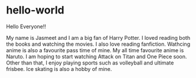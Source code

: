 # hello-world
Hello Everyone!!

My name is Jasmeet and I am a big fan of Harry Potter. I loved reading both the books and watching the movies. I also love reading fanfiction. Wathcing anime is also a favourite pass time of mine. My all time favourite anime is Naruto. I am hoping to start watching Attack on Titan and One Piece soon. Other than that, I enjoy playing sports such as volleyball and ultimate frisbee. Ice skating is also a hobby of mine.
